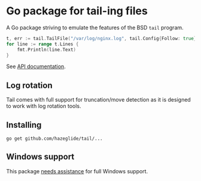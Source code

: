 # Go package for tail-ing files

A Go package striving to emulate the features of the BSD `tail` program. 

```Go
t, err := tail.TailFile("/var/log/nginx.log", tail.Config{Follow: true})
for line := range t.Lines {
    fmt.Println(line.Text)
}
```

See [API documentation](http://godoc.org/github.com/hazeglide/tail).

## Log rotation

Tail comes with full support for truncation/move detection as it is
designed to work with log rotation tools.

## Installing

    go get github.com/hazeglide/tail/...

## Windows support

This package [needs assistance](https://github.com/hpcloud/tail/labels/Windows) for full Windows support.
